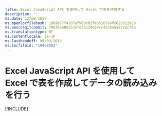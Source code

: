 ```yaml
---
title: Excel JavaScript API を使用して Excel で表を作成する
description: ''
ms.date: 12/08/2017
ms.openlocfilehash: 1d69b77f4107af960cd2fa6520796fc025322920
ms.sourcegitcommit: 78b28ae88d53bfef3134c09cc4336a5a8722c70b
ms.translationtype: HT
ms.contentlocale: ja-JP
ms.lasthandoff: 09/03/2018
ms.locfileid: "19438502"
---
```

# <a name="create-and-populate-a-table-in-excel-using-the-excel-javascript-api"></a>Excel JavaScript API を使用して Excel で表を作成してデータの読み込みを行う

[!INCLUDE[](../includes/excel-tutorial-create-table.md)]